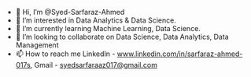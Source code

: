 - 👋 Hi, I’m @Syed-Sarfaraz-Ahmed
- 👀 I’m interested in Data Analytics & Data Science.
- 🌱 I’m currently learning Machine Learning, Data Science.
- 💞️ I’m looking to collaborate on Data Science, Data Analytics, Data Management 
- 📫 How to reach me LinkedIn - www.linkedin.com/in/sarfaraz-ahmed-017s, Gmail - syedsarfaraaz017@gmail.com

<!---
Syed-Sarfaraz-Ahmed/Syed-Sarfaraz-Ahmed is a ✨ special ✨ repository because its `README.md` (this file) appears on your GitHub profile.
You can click the Preview link to take a look at your changes.
--->
